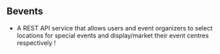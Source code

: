 ## Bevents

* A REST API service that allows users and event organizers to select locations for special events and display/market their event centres respectively !
